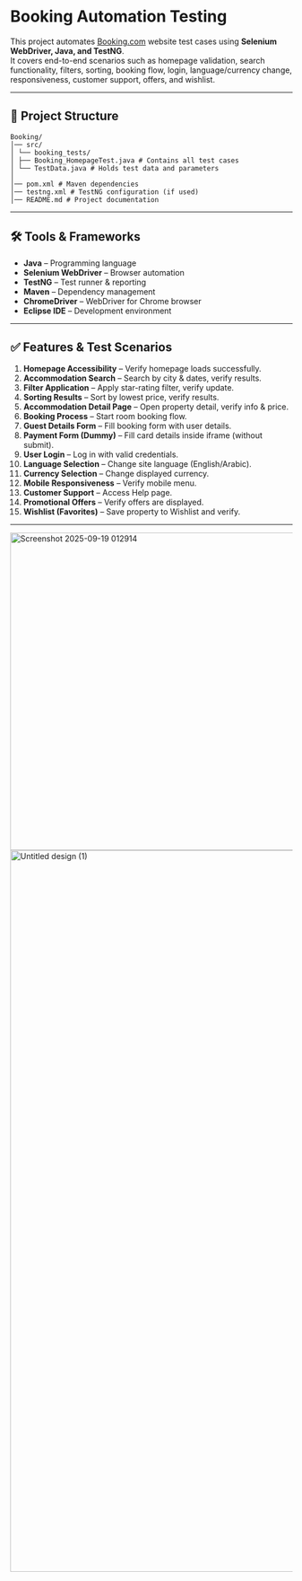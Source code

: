 # Booking Automation Testing

This project automates [Booking.com](https://www.booking.com) website test cases using **Selenium WebDriver, Java, and TestNG**.  
It covers end-to-end scenarios such as homepage validation, search functionality, filters, sorting, booking flow, login, language/currency change, responsiveness, customer support, offers, and wishlist.

---

## 📂 Project Structure
```
Booking/  
│── src/  
│ └── booking_tests/  
│ ├── Booking_HomepageTest.java # Contains all test cases  
│ └── TestData.java # Holds test data and parameters  
│  
│── pom.xml # Maven dependencies  
│── testng.xml # TestNG configuration (if used)  
│── README.md # Project documentation
```

---

## 🛠️ Tools & Frameworks

- **Java** – Programming language  
- **Selenium WebDriver** – Browser automation  
- **TestNG** – Test runner & reporting  
- **Maven** – Dependency management  
- **ChromeDriver** – WebDriver for Chrome browser  
- **Eclipse IDE** – Development environment  

---

## ✅ Features & Test Scenarios

1. **Homepage Accessibility** – Verify homepage loads successfully.  
2. **Accommodation Search** – Search by city & dates, verify results.  
3. **Filter Application** – Apply star-rating filter, verify update.  
4. **Sorting Results** – Sort by lowest price, verify results.  
5. **Accommodation Detail Page** – Open property detail, verify info & price.  
6. **Booking Process** – Start room booking flow.  
7. **Guest Details Form** – Fill booking form with user details.  
8. **Payment Form (Dummy)** – Fill card details inside iframe (without submit).  
9. **User Login** – Log in with valid credentials.  
10. **Language Selection** – Change site language (English/Arabic).  
11. **Currency Selection** – Change displayed currency.  
12. **Mobile Responsiveness** – Verify mobile menu.  
13. **Customer Support** – Access Help page.  
14. **Promotional Offers** – Verify offers are displayed.  
15. **Wishlist (Favorites)** – Save property to Wishlist and verify.  

---
<img width="938" height="566" alt="Screenshot 2025-09-19 012914" src="https://github.com/user-attachments/assets/1cd8e5b6-33b0-465b-94a3-ebde6fcd61cc" />   
<img width="1414" height="1286" alt="Untitled design (1)" src="https://github.com/user-attachments/assets/f14926f9-d731-4d66-a56f-374b340977a5" />

